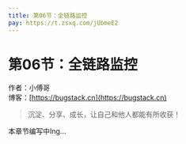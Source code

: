 ```yaml
---
title: 第06节：全链路监控
pay: https://t.zsxq.com/jUbmeE2
---
```


# 第06节：全链路监控

作者：小傅哥
<br/>博客：[https://bugstack.cn](https://bugstack.cn)

>沉淀、分享、成长，让自己和他人都能有所收获！

本章节编写中Ing...